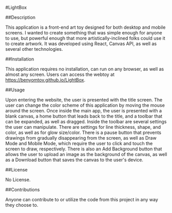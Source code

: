 #LightBox

##Description

This application is a front-end art toy designed for both desktop and mobile screens. I wanted to create something that was simple enough for anyone to use, but powerful enough that more artistically-inclined folks could use it to create artwork. It was developed using React, Canvas API, as well as several other technologies.

##Installation

This application requires no installation, can run on any browser, as well as almost any screen. Users can access the webtoy at https://benyomtov.github.io/LightBox.

##Usage

Upon entering the website, the user is presented with the title screen. The user can change the color scheme of this application by moving the mouse around the screen. Once inside the main app, the user is presented with a blank canvas, a home button that leads back to the title, and a toolbar that can be expanded, as well as dragged. Inside the toolbar are several settings the user can manipulate. There are settings for line thickness, shape, and color, as well as for glow size/color. There is a pause button that prevents drawings from gradually disappearing from the screen, as well as Draw Mode and Mobile Mode, which require the user to click and touch the screen to draw, respectively. There is also an Add Background button that allows the user to upload an image as the background of the canvas, as well as a Download button that saves the canvas to the user's device.

##License

No License.

##Contributions

Anyone can contribute to or utilize the code from this project in any way they choose to.
